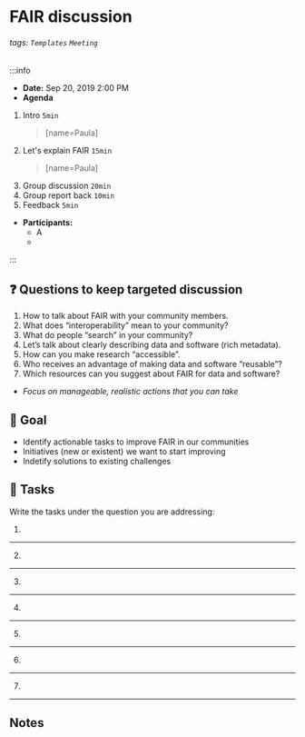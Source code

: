 FAIR discussion 
===

###### tags: `Templates` `Meeting`

:::info
- **Date:** Sep 20, 2019 2:00 PM
- **Agenda**
1. Intro `5min`
	> [name=Paula]
2. Let's explain FAIR `15min`
 	> [name=Paula]
3. Group discussion `20min`
4. Group report back `10min`
5. Feedback `5min`
- **Participants:**
    - A
    - 


:::

:question: Questions to keep targeted discussion
---
1. How to talk about FAIR with your community members.
1. What does “interoperability” mean to your community?
1. What do people “search” in your community?
1. Let’s talk about clearly describing data and software (rich metadata).
1. How can you make research “accessible”.
1. Who receives an advantage of making data and software “reusable”?
1. Which resources can you suggest about FAIR for data and software?

- *Focus on manageable, realistic actions that you can take* 

:dart: Goal
---
- Identify actionable tasks to improve FAIR in our communities
- Initiatives (new or existent) we want to start improving
- Indetify solutions to existing challenges

:closed_book: Tasks
--

Write the tasks under the question you are addressing:

1.
---
2.
---
3.
---
4.
---
5.
---
6.
---
7.
---

## Notes 
<!-- Other important details discussed during the meeting can be entered here. -->
